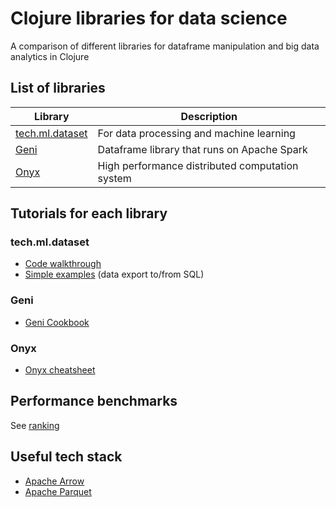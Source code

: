 # Clojure libraries for data science
A comparison of different libraries for dataframe manipulation and big data analytics in Clojure

## List of libraries

| Library | Description |
| ------- | ----------- |
| [tech.ml.dataset](https://github.com/techascent/tech.ml.dataset) | For data processing and machine learning |
| [Geni](https://github.com/zero-one-group/geni) | Dataframe library that runs on Apache Spark |
|[Onyx](http://www.onyxplatform.org/)| High performance distributed computation system |


## Tutorials for each library

### tech.ml.dataset
- [Code walkthrough](https://techascent.github.io/tech.ml.dataset/walkthrough.html)
- [Simple examples](https://techascent.github.io/tech.ml.dataset/walkthrough.html) (data export to/from SQL)

### Geni
- [Geni Cookbook](https://github.com/zero-one-group/geni/tree/develop/docs/cookbook)

### Onyx
- [Onyx cheatsheet](http://www.onyxplatform.org/docs/cheat-sheet/latest/)


## Performance benchmarks

See [ranking](https://github.com/zero-one-group/geni-performance-benchmark/)

## Useful tech stack

- [Apache Arrow](https://arrow.apache.org/)
- [Apache Parquet](https://parquet.apache.org/)